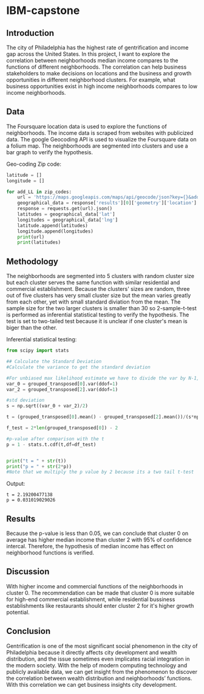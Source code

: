 # IBM-capstone
## Introduction 

The city of Philadelphia has the highest rate of gentrification and income gap across the United States. In this project, I want to explore the correlation between neighborhoods median income compares to the functions of different neighborhoods. The correlation can help business stakeholders to make decisions on locations and the business and growth opportunities in different neighborhood clusters. For example, what business opportunities exist in high income neighborhoods compares to low income neighborhoods.

## Data

The Foursquare location data is used to explore the functions of neighborhoods. The income data is scraped from websites with publicized data. The google Geocoding API is used to visualize the Foursquare data on a folium map. The neighborhoods are segmented into clusters and use a bar graph to verify the hypothesis. 

Geo-coding Zip code:
```python
latitude = []
longitude = []

for add_LL in zip_codes:
    url = 'https://maps.googleapis.com/maps/api/geocode/json?key={}&address={}'.format(API_key, add_LL)
    geographical_data = response['results'][0]['geometry']['location'] # get geographical coordinates
    response = requests.get(url).json()
    latitudes = geographical_data['lat']
    longitudes = geographical_data['lng']
    latitude.append(latitudes)
    longitude.append(longitudes)
    print(url)
    print(latitudes)
```


## Methodology

The neighborhoods are segmented into 5 clusters with random cluster size but each cluster serves the same function with similar residential and commercial establishment. Because the clusters' sizes are random, three out of five clusters has very small cluster size but the mean varies greatly from each other, yet with small standard diviation from the mean. The sample size for the two larger clusters is smaller than 30 so 2-sample-t-test is performed as inferential statistical testing to verify the hypothesis. The test is set to two-tailed test because it is unclear if one cluster's mean is biger than the other.  

Inferential statistical testing:
```python
from scipy import stats

## Calculate the Standard Deviation
#Calculate the variance to get the standard deviation

#For unbiased max likelihood estimate we have to divide the var by N-1, and therefore the parameter ddof = 1
var_0 = grouped_transposed[0].var(ddof=1)
var_2 = grouped_transposed[2].var(ddof=1)

#std deviation
s = np.sqrt((var_0 + var_2)/2)

t = (grouped_transposed[0].mean() - grouped_transposed[2].mean())/(s*np.sqrt(2/len(grouped_transposed[0])))

f_test = 2*len(grouped_transposed[0]) - 2

#p-value after comparison with the t 
p = 1 - stats.t.cdf(t,df=df_test)


print("t = " + str(t))
print("p = " + str(2*p))
#Note that we multiply the p value by 2 because its a two tail t-test
```

Output:
```
t = 2.19200477138
p = 0.031019029026
```

## Results

Because the p-value is less than 0.05, we can conclude that cluster 0 on average has higher median income than cluster 2 with 95% of confidence intercal. Therefore, the hypothesis of median income has effect on neighborhood functions is verified. 

## Discussion

With higher income and commercial functions of the neighborhoods in cluster 0. The recommendation can be made that cluster 0 is more suitable for high-end commercial establishment, while residential bussiness establishments like restaurants should enter cluster 2 for it's higher growth potential. 

## Conclusion 

Gentrification is one of the most significant social phenomenon in the city of Philadelphia because it directly affects city development and wealth distribution, and the issue sometimes even implicates racial integration in the modern society. With the help of modern computing technology and publicly available data, we can get insight from the phenomenon to discover the correlation between wealth distribution and neighborhoods’ functions. With this correlation we can get business insights city development. 
